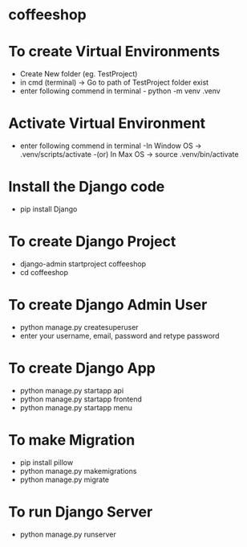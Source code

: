 # coffeeshop
To create Virtual Environments
==============================
- Create New folder (eg. TestProject)
- in cmd (terminal) -> Go to path of TestProject folder exist
- enter following commend in terminal
          - python -m venv .venv

Activate Virtual Environment
===============================
- enter following commend in terminal 
      -In Window OS -> .venv/scripts/activate
      -(or) In Max OS -> source .venv/bin/activate

Install the Django code
=====================
- pip install Django

To create Django Project
========================
- django-admin startproject coffeeshop
- cd coffeeshop

To create Django Admin User
==========================
- python manage.py createsuperuser
- enter your username, email, password and retype password

To create Django App
===========================
- python manage.py startapp api
- python manage.py startapp frontend
- python manage.py startapp menu

To make Migration
==========================================
- pip install pillow
- python manage.py makemigrations 
- python manage.py migrate

To run Django Server
=======================
- python manage.py runserver
